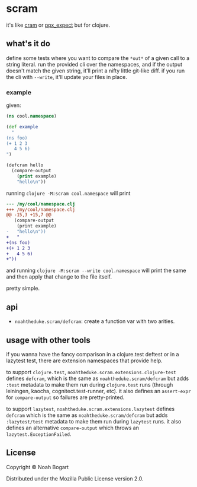 # scram

it's like [cram](https://bitheap.org/cram/) or [ppx_expect](https://github.com/janestreet/ppx_expect) but for clojure.

## what's it do

define some tests where you want to compare the `*out*` of a given call to a string literal. run the provided cli over the namespaces, and if the output doesn't match the given string, it'll print a nifty little git-like diff. if you run the cli with `--write`, it'll update your files in place.

### example

given:

```clojure
(ns cool.namespace)

(def example
  "
(ns foo)
(+ 1 2 3
   4 5 6)
")

(defcram hello
  (compare-output
    (print example)
    "hello\n"))
```

running `clojure -M:scram cool.namespace` will print

```diff
--- /my/cool/namespace.clj
+++ /my/cool/namespace.clj
@@ -15,3 +15,7 @@
   (compare-output
    (print example)
-   "hello\n"))
+   "
+(ns foo)
+(+ 1 2 3
+   4 5 6)
+"))
```

and running `clojure -M:scram --write cool.namespace` will print the same and then apply that change to the file itself.

pretty simple.

## api

* `noahtheduke.scram/defcram`: create a function var with two arities.

## usage with other tools

if you wanna have the fancy comparison in a clojure.test deftest or in a lazytest test, there are extension namespaces that provide help.

to support `clojure.test`, `noahtheduke.scram.extensions.clojure-test` defines `defcram`, which is the same as `noahtheduke.scram/defcram` but adds `:test` metadata to make them run during `clojure.test` runs (through leiningen, kaocha, cognitect.test-runner, etc). it also defines an `assert-expr` for `compare-output` so failures are pretty-printed.

to support `lazytest`, `noahtheduke.scram.extensions.lazytest` defines `defcram` which is the same as `noahtheduke.scram/defcram` but adds `:lazytest/test` metadata to make them run during `lazytest` runs. it also defines an alternative `compare-output` which throws an `lazytest.ExceptionFailed`.

## License

Copyright © Noah Bogart

Distributed under the Mozilla Public License version 2.0.
